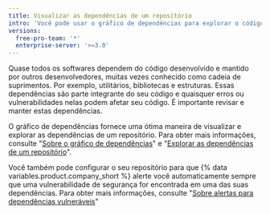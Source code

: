 ```yaml
---
title: Visualizar as dependências de um repositório
intro: 'Você pode usar o gráfico de dependências para explorar o código do qual seu repositório depende.'
versions:
  free-pro-team: '*'
  enterprise-server: '>=3.0'
---
```


Quase todos os softwares dependem do código desenvolvido e mantido por outros desenvolvedores, muitas vezes conhecido como cadeia de suprimentos. Por exemplo, utilitários, bibliotecas e estruturas. Essas dependências são parte integrante do seu código e quaisquer erros ou vulnerabilidades nelas podem afetar seu código. É importante revisar e manter estas dependências.

O gráfico de dependências fornece uma ótima maneira de visualizar e explorar as dependências de um repositório. Para obter mais informações, consulte "[Sobre o gráfico de dependências](/code-security/supply-chain-security/about-the-dependency-graph)" e "[Explorar as dependências de um repositório](/code-security/supply-chain-security/exploring-the-dependencies-of-a-repository)".

Você também pode configurar o seu repositório para que {% data variables.product.company_short %} alerte você automaticamente sempre que uma vulnerabilidade de segurança for encontrada em uma das suas dependências. Para obter mais informações, consulte "[Sobre alertas para dependências vulneráveis](/github/managing-security-vulnerabilities/about-alerts-for-vulnerable-dependencies)"

